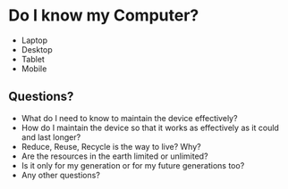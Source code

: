 # Do I know my Computer?

* Laptop
* Desktop
* Tablet
* Mobile

## Questions?

* What do I need to know to maintain the device effectively?
* How do I maintain the device so that it works as effectively as it could and last longer?
* Reduce, Reuse, Recycle is the way to live? Why?
* Are the resources in the earth limited or unlimited?
* Is it only for my generation or for my future generations too?
* Any other questions?
